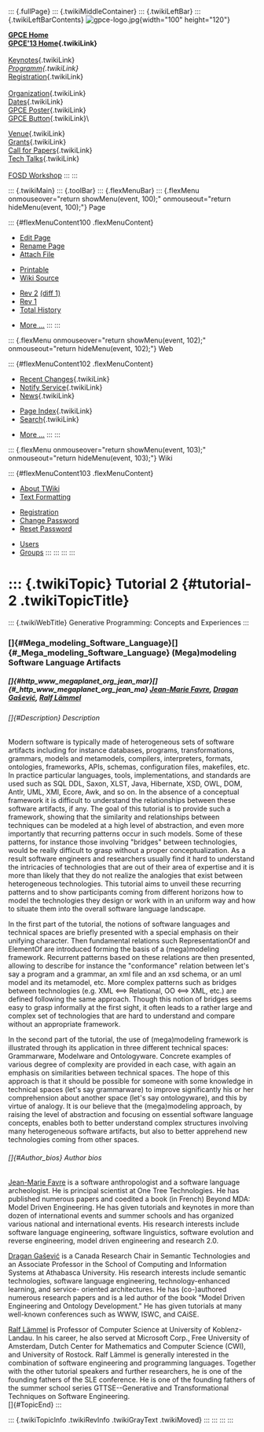 ::: {.fullPage}
::: {.twikiMiddleContainer}
::: {.twikiLeftBar}
::: {.twikiLeftBarContents}
![gpce-logo.jpg](../pub/GPCE13/WebLeftBar/gpce-logo.jpg){width="100"
height="120"}

**[GPCE Home](http://program-transformation.org/Gpce)**\
**[GPCE\'13 Home](WebHome){.twikiLink}**\
\
[Keynotes](KeynoteSpeakers){.twikiLink}\
*[Programm](ConferenceProgram){.twikiLink}*\
[Registration](GpceRegistration){.twikiLink}\
\
[Organization](ConferenceOrganization){.twikiLink}\
[Dates](ImportantDates){.twikiLink}\
[GPCE Poster](Poster){.twikiLink}\
[GPCE Button](Banner){.twikiLink}\

[Venue](ConferenceVenue){.twikiLink}\
[Grants](Grants){.twikiLink}\
[Call for Papers](CallForPapers){.twikiLink}\
[Tech Talks](CallForTechTalks){.twikiLink}\
\
[FOSD Workshop](http://fosd.net/2013)
:::
:::

::: {.twikiMain}
::: {.toolBar}
::: {.flexMenuBar}
::: {.flexMenu onmouseover="return showMenu(event, 100);" onmouseout="return hideMenu(event, 100);"}
Page

::: {#flexMenuContent100 .flexMenuContent}
-   [Edit
    Page](http://www.program-transformation.org/edit/GPCE13/Tutorial2MegaMedeling?t=1536828848)
-   [Rename
    Page](http://www.program-transformation.org/rename/GPCE13/Tutorial2MegaMedeling)
-   [Attach
    File](http://www.program-transformation.org/attach/GPCE13/Tutorial2MegaMedeling)

<!-- -->

-   [Printable](http://www.program-transformation.org/view/GPCE13/Tutorial2MegaMedeling?skin=print.pattern)
-   [Wiki
    Source](http://www.program-transformation.org/view/GPCE13/Tutorial2MegaMedeling?skin=text&raw=on&contenttype=text/plain)

<!-- -->

-   [Rev
    2](http://www.program-transformation.org/view/GPCE13/Tutorial2MegaMedeling?rev=1.2)
    [(diff 1)](http://www.program-transformation.org/rdiff/GPCE13/Tutorial2MegaMedeling?rev1=1.2&rev2=1.1)
-   [Rev
    1](http://www.program-transformation.org/view/GPCE13/Tutorial2MegaMedeling?rev=1.1)
-   [Total
    History](http://www.program-transformation.org/rdiff/GPCE13/Tutorial2MegaMedeling)

<!-- -->

-   [More
    \...](http://www.program-transformation.org/oops/GPCE13/Tutorial2MegaMedeling?template=oopsmore&param1=1.2&param2=1.2)
:::
:::

::: {.flexMenu onmouseover="return showMenu(event, 102);" onmouseout="return hideMenu(event, 102);"}
Web

::: {#flexMenuContent102 .flexMenuContent}
-   [Recent Changes](WebChanges){.twikiLink}
-   [Notify Service](WebNotify){.twikiLink}
-   [News](WebNews){.twikiLink}

<!-- -->

-   [Page Index](WebIndex){.twikiLink}
-   [Search](WebSearch){.twikiLink}

<!-- -->

-   [More
    \...](http://www.program-transformation.org/oops/GPCE13/Tutorial2MegaMedeling?template=oopsmore&param1=1.2&param2=1.2)
:::
:::

::: {.flexMenu onmouseover="return showMenu(event, 103);" onmouseout="return hideMenu(event, 103);"}
Wiki

::: {#flexMenuContent103 .flexMenuContent}
-   [About
    TWiki](http://www.program-transformation.org/view/TWiki/WebHome)
-   [Text
    Formatting](http://www.program-transformation.org/view/TWiki/TextFormattingRules)

<!-- -->

-   [Registration](http://www.program-transformation.org/view/TWiki/TWikiRegistration)
-   [Change
    Password](http://www.program-transformation.org/view/TWiki/ChangePassword)
-   [Reset
    Password](http://www.program-transformation.org/view/TWiki/ResetPassword)

<!-- -->

-   [Users](http://www.program-transformation.org/view/Main/TWikiUsers)
-   [Groups](http://www.program-transformation.org/view/Main/TWikiGroups)
:::
:::
:::
:::

::: {.twikiTopic}
Tutorial 2 {#tutorial-2 .twikiTopicTitle}
==========

::: {.twikiWebTitle}
Generative Programming: Concepts and Experiences
:::

### []{#Mega_modeling_Software_Language}[]{#_Mega_modeling_Software_Language} (Mega)modeling Software Language Artifacts

##### []{#http_www_megaplanet_org_jean_mar}[]{#_http_www_megaplanet_org_jean_ma} [Jean-Marie Favre](http://www.megaplanet.org/jean-marie-favre/), [Dragan Gašević](http://www.sfu.ca/~dgasevic/), [Ralf Lämmel](http://www.uni-koblenz.de/~laemmel/Site/Home.html)

###### []{#Description} Description

Modern software is typically made of heterogeneous sets of software
artifacts including for instance databases, programs, transformations,
grammars, models and metamodels, compilers, interpreters, formats,
ontologies, frameworks, APIs, schemas, configuration files, makefiles,
etc. In practice particular languages, tools, implementations, and
standards are used such as SQL DDL, Saxon, XLST, Java, Hibernate, XSD,
OWL, DOM, Antlr, UML, XMI, Ecore, Awk, and so on. In the absence of a
conceptual framework it is difficult to understand the relationships
between these software artifacts, if any. The goal of this tutorial is
to provide such a framework, showing that the similarity and
relationships between techniques can be modeled at a high level of
abstraction, and even more importantly that recurring patterns occur in
such models. Some of these patterns, for instance those involving
"bridges" between technologies, would be really difficult to grasp
without a proper conceptualization. As a result software engineers and
researchers usually find it hard to understand the intricacies of
technologies that are out of their area of expertise and it is more than
likely that they do not realize the analogies that exist between
heterogeneous technologies. This tutorial aims to unveil these recurring
patterns and to show participants coming from different horizons how to
model the technologies they design or work with in an uniform way and
how to situate them into the overall software language landscape.

In the first part of the tutorial, the notions of software languages and
technical spaces are briefly presented with a special emphasis on their
unifying character. Then fundamental relations such RepresentationOf and
ElementOf are introduced forming the basis of a (mega)modeling
framework. Recurrent patterns based on these relations are then
presented, allowing to describe for instance the "conformance" relation
between let's say a program and a grammar, an xml file and an xsd
schema, or an uml model and its metamodel, etc. More complex patterns
such as bridges between technologies (e.g. XML \<==\> Relational, OO
\<==\> XML, etc.) are defined following the same approach. Though this
notion of bridges seems easy to grasp informally at the first sight, it
often leads to a rather large and complex set of technologies that are
hard to understand and compare without an appropriate framework.

In the second part of the tutorial, the use of (mega)modeling framework
is illustrated through its application in three different technical
spaces: Grammarware, Modelware and Ontologyware. Concrete examples of
various degree of complexity are provided in each case, with again an
emphasis on similarities between technical spaces. The hope of this
approach is that it should be possible for someone with some knowledge
in technical spaces (let's say grammarware) to improve significantly his
or her comprehension about another space (let's say ontologyware), and
this by virtue of analogy. It is our believe that the (mega)modeling
approach, by raising the level of abstraction and focusing on essential
software language concepts, enables both to better understand complex
structures involving many heterogeneous software artifacts, but also to
better apprehend new technologies coming from other spaces.

###### []{#Author_bios} Author bios

[Jean-Marie Favre](http://www.megaplanet.org/jean-marie-favre/) is a
software anthropologist and a software language archeologist. He is
principal scientist at One Tree Technologies. He has published numerous
papers and coedited a book (in French) Beyond MDA: Model Driven
Engineering. He has given tutorials and keynotes in more than dozen of
international events and summer schools and has organized various
national and international events. His research interests include
software language engineering, software linguistics, software evolution
and reverse engineering, model driven engineering and research 2.0.

[Dragan Gašević](http://www.sfu.ca/~dgasevic/) is a Canada Research
Chair in Semantic Technologies and an Associate Professor in the School
of Computing and Information Systems at Athabasca University. His
research interests include semantic technologies, software language
engineering, technology-enhanced learning, and service- oriented
architectures. He has (co-)authored numerous research papers and is a
led author of the book \"Model Driven Engineering and Ontology
Development.\" He has given tutorials at many well-known conferences
such as WWW, ISWC, and CAiSE.

[Ralf Lämmel](http://www.uni-koblenz.de/~laemmel/Site/Home.html) is
Professor of Computer Science at University of Koblenz-Landau. In his
career, he also served at Microsoft Corp., Free University of Amsterdam,
Dutch Center for Mathematics and Computer Science (CWI), and University
of Rostock. Ralf Lämmel is generally interested in the combination of
software engineering and programming languages. Together with the other
tutorial speakers and further researchers, he is one of the founding
fathers of the SLE conference. He is one of the founding fathers of the
summer school series GTTSE\--Generative and Transformational Techniques
on Software Engineering.\
[]{#TopicEnd}
:::

::: {.twikiTopicInfo .twikiRevInfo .twikiGrayText .twikiMoved}
:::
:::
:::
:::

